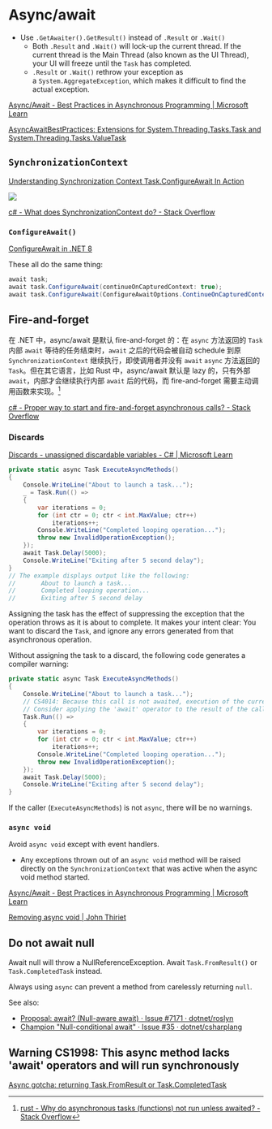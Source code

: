 # Async/await
- Use `.GetAwaiter().GetResult()` instead of `.Result` or `.Wait()`
  - Both `.Result` and `.Wait()` will lock-up the current thread. If the current thread is the Main Thread (also known as the UI Thread), your UI will freeze until the `Task` has completed.
  - `.Result` or `.Wait()` rethrow your exception as a `System.AggregateException`, which makes it difficult to find the actual exception.

[Async/Await - Best Practices in Asynchronous Programming | Microsoft Learn](https://learn.microsoft.com/en-us/archive/msdn-magazine/2013/march/async-await-best-practices-in-asynchronous-programming)

[AsyncAwaitBestPractices: Extensions for System.Threading.Tasks.Task and System.Threading.Tasks.ValueTask](https://github.com/brminnick/AsyncAwaitBestPractices)

## `SynchronizationContext`
[Understanding Synchronization Context Task.ConfigureAwait In Action](https://www.c-sharpcorner.com/article/understanding-synchronization-context-task-configureawait-in-action/)

![](https://www.c-sharpcorner.com/article/understanding-synchronization-context-task-configureawait-in-action/Images/Understanding%20Synchronization1.png)

[c# - What does SynchronizationContext do? - Stack Overflow](https://stackoverflow.com/questions/18097471/what-does-synchronizationcontext-do)

### `ConfigureAwait()`
[ConfigureAwait in .NET 8](https://blog.stephencleary.com/2023/11/configureawait-in-net-8.html)

These all do the same thing:
```csharp
await task;
await task.ConfigureAwait(continueOnCapturedContext: true);
await task.ConfigureAwait(ConfigureAwaitOptions.ContinueOnCapturedContext);
```

## Fire-and-forget
在 .NET 中，async/await 是默认 fire-and-forget 的：在 `async` 方法返回的 `Task` 内部 `await` 等待的任务结束时，`await` 之后的代码会被自动 schedule 到原 `SynchronizationContext` 继续执行，即使调用者并没有 `await` `async` 方法返回的 `Task`。但在其它语言，比如 Rust 中，async/await 默认是 lazy 的，只有外部 `await`，内部才会继续执行内部 `await` 后的代码，而 fire-and-forget 需要主动调用函数来实现。[^rust]

[^rust]: [rust - Why do asynchronous tasks (functions) not run unless awaited? - Stack Overflow](https://stackoverflow.com/questions/70357544/why-do-asynchronous-tasks-functions-not-run-unless-awaited)

[c# - Proper way to start and fire-and-forget asynchronous calls? - Stack Overflow](https://stackoverflow.com/questions/61316504/proper-way-to-start-and-fire-and-forget-asynchronous-calls)

### Discards
[Discards - unassigned discardable variables - C# | Microsoft Learn](https://learn.microsoft.com/en-us/dotnet/csharp/fundamentals/functional/discards#a-standalone-discard)

```csharp
private static async Task ExecuteAsyncMethods()
{
    Console.WriteLine("About to launch a task...");
    _ = Task.Run(() =>
    {
        var iterations = 0;
        for (int ctr = 0; ctr < int.MaxValue; ctr++)
            iterations++;
        Console.WriteLine("Completed looping operation...");
        throw new InvalidOperationException();
    });
    await Task.Delay(5000);
    Console.WriteLine("Exiting after 5 second delay");
}
// The example displays output like the following:
//       About to launch a task...
//       Completed looping operation...
//       Exiting after 5 second delay
```
Assigning the task has the effect of suppressing the exception that the operation throws as it is about to complete. It makes your intent clear: You want to discard the `Task`, and ignore any errors generated from that asynchronous operation.

Without assigning the task to a discard, the following code generates a compiler warning:
```csharp
private static async Task ExecuteAsyncMethods()
{
    Console.WriteLine("About to launch a task...");
    // CS4014: Because this call is not awaited, execution of the current method continues before the call is completed.
    // Consider applying the 'await' operator to the result of the call.
    Task.Run(() =>
    {
        var iterations = 0;
        for (int ctr = 0; ctr < int.MaxValue; ctr++)
            iterations++;
        Console.WriteLine("Completed looping operation...");
        throw new InvalidOperationException();
    });
    await Task.Delay(5000);
    Console.WriteLine("Exiting after 5 second delay");
}
```
If the caller (`ExecuteAsyncMethods`) is not `async`, there will be no warnings.

### `async void`
Avoid `async void` except with event handlers.
- Any exceptions thrown out of an `async void` method will be raised directly on the `SynchronizationContext` that was active when the async void method started.

[Async/Await - Best Practices in Asynchronous Programming | Microsoft Learn](https://learn.microsoft.com/en-us/archive/msdn-magazine/2013/march/async-await-best-practices-in-asynchronous-programming)

[Removing async void | John Thiriet](https://johnthiriet.com/removing-async-void/)

## Do not await null
Await null will throw a NullReferenceException. Await `Task.FromResult()` or `Task.CompletedTask` instead.

Always using `async` can prevent a method from carelessly returning `null`.

See also:
- [Proposal: await? (Null-aware await) · Issue #7171 · dotnet/roslyn](https://github.com/dotnet/roslyn/issues/7171)
- [Champion "Null-conditional await" · Issue #35 · dotnet/csharplang](https://github.com/dotnet/csharplang/issues/35)

## Warning CS1998: This async method lacks 'await' operators and will run synchronously
[Async gotcha: returning Task.FromResult or Task.CompletedTask](https://dev.to/asik/dont-return-taskfromresult-or-taskcompletedtask-4gcp)